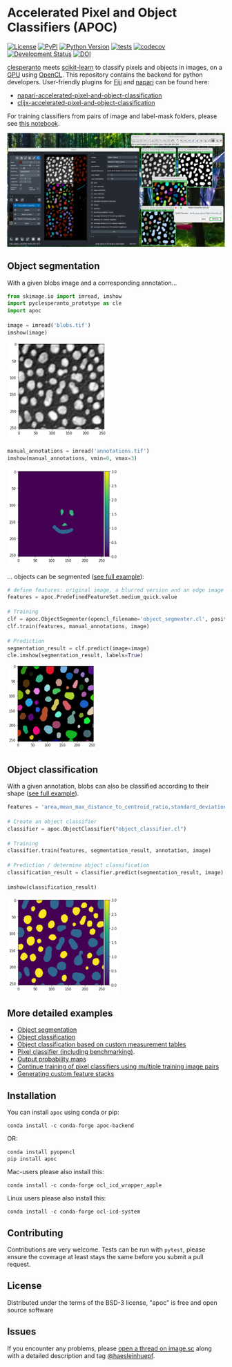 # Accelerated Pixel and Object Classifiers (APOC)
[![License](https://img.shields.io/pypi/l/apoc.svg?color=green)](https://github.com/haesleinhuepf/apoc/raw/main/LICENSE)
[![PyPI](https://img.shields.io/pypi/v/apoc.svg?color=green)](https://pypi.org/project/apoc)
[![Python Version](https://img.shields.io/pypi/pyversions/apoc.svg?color=green)](https://python.org)
[![tests](https://github.com/haesleinhuepf/apoc/workflows/tests/badge.svg)](https://github.com/haesleinhuepf/apoc/actions)
[![codecov](https://codecov.io/gh/haesleinhuepf/apoc/branch/main/graph/badge.svg)](https://codecov.io/gh/haesleinhuepf/apoc)
[![Development Status](https://img.shields.io/pypi/status/apoc.svg)](https://en.wikipedia.org/wiki/Software_release_life_cycle#Alpha)
[![DOI](https://zenodo.org/badge/412505712.svg)](https://zenodo.org/badge/latestdoi/412505712)

[clesperanto](https://github.com/clEsperanto/pyclesperanto_prototype) meets [scikit-learn](https://scikit-learn.org/stable/) to classify pixels and objects in images, on a [GPU](https://en.wikipedia.org/wiki/Graphics_processing_unit) using [OpenCL](https://www.khronos.org/opencl/).
This repository contains the backend for python developers. User-friendly plugins for [Fiji](https://fiji.sc) and [napari](https://napari.org) can be found here:
* [napari-accelerated-pixel-and-object-classification](https://github.com/haesleinhuepf/napari-accelerated-pixel-and-object-classification)
* [clijx-accelerated-pixel-and-object-classification](https://github.com/clij/clijx-accelerated-pixel-and-object-classification)

For training classifiers from pairs of image and label-mask folders, please see 
[this notebook](https://github.com/haesleinhuepf/apoc/blob/main/demo/train_on_folders.ipynb).

![](https://github.com/clij/clijx-accelerated-pixel-and-object-classification/raw/main/docs/img.png)

## Object segmentation

With a given blobs image and a corresponding annotation...
```python
from skimage.io import imread, imshow
import pyclesperanto_prototype as cle
import apoc

image = imread('blobs.tif')
imshow(image)
```
![img.png](https://github.com/haesleinhuepf/apoc/raw/main/docs/blobs1.png)
```python
manual_annotations = imread('annotations.tif')
imshow(manual_annotations, vmin=0, vmax=3)
```
![img.png](https://github.com/haesleinhuepf/apoc/raw/main/docs/blobs_annotations1.png)

... objects can be segmented ([see full example](https://github.com/haesleinhuepf/apoc/blob/main/demo/demo_object_segmenter.ipynb)):
```python
# define features: original image, a blurred version and an edge image
features = apoc.PredefinedFeatureSet.medium_quick.value

# Training
clf = apoc.ObjectSegmenter(opencl_filename='object_segmenter.cl', positive_class_identifier=2)
clf.train(features, manual_annotations, image)

# Prediction
segmentation_result = clf.predict(image=image)
cle.imshow(segmentation_result, labels=True)
```
![img.png](https://github.com/haesleinhuepf/apoc/raw/main/docs/blobs_segmentation1.png)

## Object classification

With a given annotation, blobs can also be classified according to their shape ([see full example](https://github.com/haesleinhuepf/apoc/blob/main/demo/demo_object_segmenter.ipynb)).
```python
features = 'area,mean_max_distance_to_centroid_ratio,standard_deviation_intensity'

# Create an object classifier
classifier = apoc.ObjectClassifier("object_classifier.cl")

# Training
classifier.train(features, segmentation_result, annotation, image)

# Prediction / determine object classification
classification_result = classifier.predict(segmentation_result, image)

imshow(classification_result)
```
![img.png](https://github.com/haesleinhuepf/apoc/raw/main/docs/object_classification_result1.png)

## More detailed examples

* [Object segmentation](https://nbviewer.jupyter.org/github/haesleinhuepf/apoc/blob/main/demo/demo_object_segmenter.ipynb)  
* [Object classification](https://nbviewer.jupyter.org/github/haesleinhuepf/apoc/blob/main/demo/demo_object_classification.ipynb)  
* [Object classification based on custom measurement tables](https://nbviewer.jupyter.org/github/haesleinhuepf/apoc/blob/main/demo/table_row_classification.ipynb)  
* [Pixel classifier (including benchmarking)](https://nbviewer.jupyter.org/github/haesleinhuepf/apoc/blob/main/demo/benchmarking_pixel_classifier.ipynb).
* [Output probability maps](https://nbviewer.jupyter.org/github/haesleinhuepf/apoc/blob/main/demo/demo_probability_mapper.ipynb)  
* [Continue training of pixel classifiers using multiple training image pairs](https://nbviewer.jupyter.org/github/haesleinhuepf/apoc/blob/main/demo/demp_pixel_classifier_continue_training.ipynb)
* [Generating custom feature stacks](https://nbviewer.jupyter.org/github/haesleinhuepf/apoc/blob/main/demo/feature_stacks.ipynb)


## Installation

You can install `apoc` using conda or pip:

    conda install -c conda-forge apoc-backend

OR:

    conda install pyopencl
    pip install apoc

Mac-users please also install this:

    conda install -c conda-forge ocl_icd_wrapper_apple
    
Linux users please also install this:
    
    conda install -c conda-forge ocl-icd-system


## Contributing

Contributions are very welcome. Tests can be run with `pytest`, please ensure
the coverage at least stays the same before you submit a pull request.

## License

Distributed under the terms of the BSD-3 license,
"apoc" is free and open source software

## Issues

If you encounter any problems, please [open a thread on image.sc](https://image.sc) along with a detailed description and tag [@haesleinhuepf](https://github.com/haesleinhuepf).
